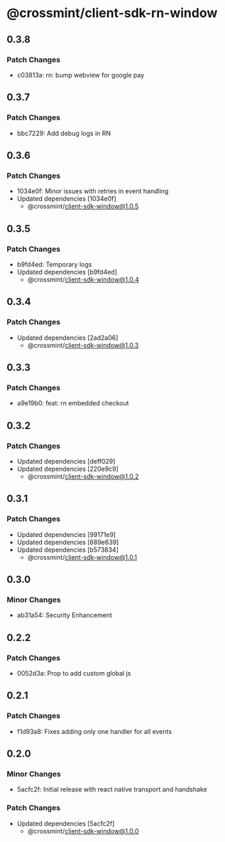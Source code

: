 # @crossmint/client-sdk-rn-window

## 0.3.8

### Patch Changes

- c03813a: rn: bump webview for google pay

## 0.3.7

### Patch Changes

- bbc7229: Add debug logs in RN

## 0.3.6

### Patch Changes

- 1034e0f: Minor issues with retries in event handling
- Updated dependencies [1034e0f]
  - @crossmint/client-sdk-window@1.0.5

## 0.3.5

### Patch Changes

- b9fd4ed: Temporary logs
- Updated dependencies [b9fd4ed]
  - @crossmint/client-sdk-window@1.0.4

## 0.3.4

### Patch Changes

- Updated dependencies [2ad2a06]
  - @crossmint/client-sdk-window@1.0.3

## 0.3.3

### Patch Changes

- a9e19b0: feat: rn embedded checkout

## 0.3.2

### Patch Changes

- Updated dependencies [deff029]
- Updated dependencies [220e9c9]
  - @crossmint/client-sdk-window@1.0.2

## 0.3.1

### Patch Changes

- Updated dependencies [99171e9]
- Updated dependencies [689e639]
- Updated dependencies [b573834]
  - @crossmint/client-sdk-window@1.0.1

## 0.3.0

### Minor Changes

- ab31a54: Security Enhancement

## 0.2.2

### Patch Changes

- 0052d3a: Prop to add custom global js

## 0.2.1

### Patch Changes

- f1d93a8: Fixes adding only one handler for all events

## 0.2.0

### Minor Changes

- 5acfc2f: Initial release with react native transport and handshake

### Patch Changes

- Updated dependencies [5acfc2f]
  - @crossmint/client-sdk-window@1.0.0

